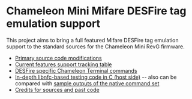 Chameleon Mini Mifare DESFire tag emulation support
===================================================

This project aims to bring a full featured Mifare DESFire tag emulation support to the standard sources for the Chameleon Mini RevG firmware.

* [Primary source code modifications](https://github.com/maxieds/ChameleonMiniDESFireStack/tree/master/Firmware/Chameleon-Mini/Application/DESFire)
* [Current features support tracking table](https://github.com/maxieds/ChameleonMiniDESFireStack/blob/master/Firmware/Chameleon-Mini/Application/DESFire/Docs/TestingFunctionalityTable.md)
* [DESFire specific Chameleon Terminal commands](TODO)
* [In-depth libnfc-based testing code in C (host side)](https://github.com/maxieds/ChameleonMiniDESFireStack/tree/master/Firmware/Chameleon-Mini/Application/DESFire/Testing) -- also can be compared with [sample outputs of the native command set](https://github.com/maxieds/ChameleonMiniDESFireStack/tree/master/Firmware/Chameleon-Mini/Application/DESFire/Testing/SampleOutputDumps)
* [Credits for sources and past code](https://github.com/maxieds/ChameleonMiniDESFireStack/blob/master/Firmware/Chameleon-Mini/Application/DESFire/Docs/Credits.md)
